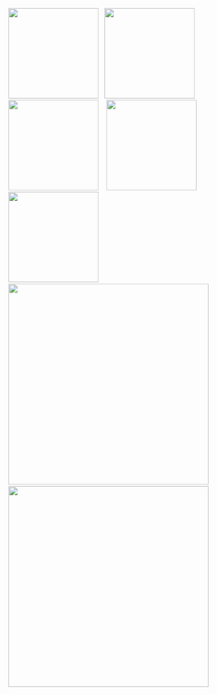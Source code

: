 <img src="https://user-images.githubusercontent.com/82731243/197611502-75f404ed-187b-4405-bef4-e0078a9ca746.png" width="180" /> &nbsp;&nbsp;<img src="https://user-images.githubusercontent.com/82731243/197611488-ee7999c2-99e8-4cce-9430-f1a5c30db552.png" width="180" /> &nbsp;&nbsp; <img src="https://user-images.githubusercontent.com/82731243/197611452-60a8a552-f2a1-4c07-a08d-3049cb18f560.png" width="180" /> &nbsp;&nbsp; <img src="https://user-images.githubusercontent.com/82731243/197611351-6b185b9b-8c43-4b76-a809-7ffa4a91716a.png" width="180" />&nbsp;&nbsp; <img src="https://user-images.githubusercontent.com/82731243/197611504-7a9522ff-ec85-419b-b8b8-6741465c6a96.png" width="180" />&nbsp;&nbsp; <img src="https://user-images.githubusercontent.com/82731243/197611424-0f8247e3-149a-45d1-9692-c129c651e443.png" width="400" />&nbsp;&nbsp; <img src="https://user-images.githubusercontent.com/82731243/197611402-fbcb9d0e-b6ab-4bac-bd9c-38729941c676.png" width="400" /> 


